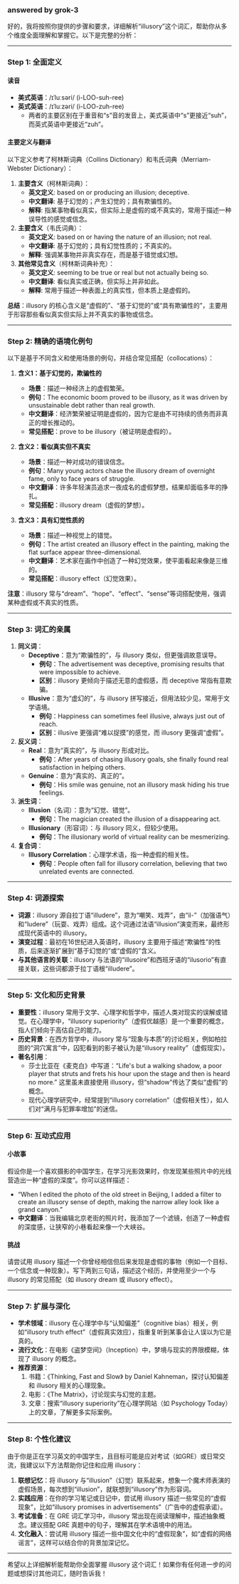 ### answered by grok-3
好的，我将按照你提供的步骤和要求，详细解析“illusory”这个词汇，帮助你从多个维度全面理解和掌握它。以下是完整的分析：

---

### **Step 1: 全面定义**

#### **读音**
- **美式英语**：/ɪˈluːsəri/ (i-LOO-suh-ree)
- **英式英语**：/ɪˈluːzəri/ (i-LOO-zuh-ree)
  - 两者的主要区别在于重音和“s”音的发音上，美式英语中“s”更接近“suh”，而英式英语中更接近“zuh”。

#### **主要定义与翻译**
以下定义参考了柯林斯词典（Collins Dictionary）和韦氏词典（Merriam-Webster Dictionary）：
1. **主要含义**（柯林斯词典）：
   - **英文定义**: based on or producing an illusion; deceptive.
   - **中文翻译**: 基于幻觉的；产生幻觉的；具有欺骗性的。
   - **解释**: 指某事物看似真实，但实际上是虚假的或不真实的，常用于描述一种误导性的感觉或信念。
2. **主要含义**（韦氏词典）：
   - **英文定义**: based on or having the nature of an illusion; not real.
   - **中文翻译**: 基于幻觉的；具有幻觉性质的；不真实的。
   - **解释**: 强调某事物并非真实存在，而是基于错觉或幻想。
3. **其他常见含义**（柯林斯词典补充）：
   - **英文定义**: seeming to be true or real but not actually being so.
   - **中文翻译**: 看似真实或正确，但实际上并非如此。
   - **解释**: 常用于描述一种表面上的真实性，但本质上是虚假的。

**总结**：illusory 的核心含义是“虚假的”、“基于幻觉的”或“具有欺骗性的”，主要用于形容那些看似真实但实际上并不真实的事物或信念。

---

### **Step 2: 精确的语境化例句**

以下是基于不同含义和使用场景的例句，并结合常见搭配（collocations）：

1. **含义1：基于幻觉的，欺骗性的**
   - **场景**：描述一种经济上的虚假繁荣。
   - **例句**：The economic boom proved to be illusory, as it was driven by unsustainable debt rather than real growth.
   - **中文翻译**：经济繁荣被证明是虚假的，因为它是由不可持续的债务而非真正的增长推动的。
   - **常见搭配**：prove to be illusory（被证明是虚假的）。

2. **含义2：看似真实但不真实**
   - **场景**：描述一种对成功的错误信念。
   - **例句**：Many young actors chase the illusory dream of overnight fame, only to face years of struggle.
   - **中文翻译**：许多年轻演员追求一夜成名的虚假梦想，结果却面临多年的挣扎。
   - **常见搭配**：illusory dream（虚假的梦想）。

3. **含义3：具有幻觉性质的**
   - **场景**：描述一种视觉上的错觉。
   - **例句**：The artist created an illusory effect in the painting, making the flat surface appear three-dimensional.
   - **中文翻译**：艺术家在画作中创造了一种幻觉效果，使平面看起来像是三维的。
   - **常见搭配**：illusory effect（幻觉效果）。

**注意**：illusory 常与“dream”、“hope”、“effect”、“sense”等词搭配使用，强调某种虚假或不真实的性质。

---

### **Step 3: 词汇的亲属**

1. **同义词**：
   - **Deceptive**：意为“欺骗性的”，与 illusory 类似，但更强调故意误导。
     - **例句**：The advertisement was deceptive, promising results that were impossible to achieve.
     - **区别**：illusory 更倾向于描述无意的虚假感，而 deceptive 常指有意欺骗。
   - **Illusive**：意为“虚幻的”，与 illusory 拼写接近，但用法较少见，常用于文学语境。
     - **例句**：Happiness can sometimes feel illusive, always just out of reach.
     - **区别**：illusive 更强调“难以捉摸”的感觉，而 illusory 更强调“虚假”。
2. **反义词**：
   - **Real**：意为“真实的”，与 illusory 形成对比。
     - **例句**：After years of chasing illusory goals, she finally found real satisfaction in helping others.
   - **Genuine**：意为“真实的、真正的”。
     - **例句**：His smile was genuine, not an illusory mask hiding his true feelings.
3. **派生词**：
   - **Illusion**（名词）：意为“幻觉、错觉”。
     - **例句**：The magician created the illusion of a disappearing act.
   - **Illusionary**（形容词）：与 illusory 同义，但较少使用。
     - **例句**：The illusionary world of virtual reality can be mesmerizing.
4. **复合词**：
   - **Illusory Correlation**：心理学术语，指一种虚假的相关性。
     - **例句**：People often fall for illusory correlation, believing that two unrelated events are connected.

---

### **Step 4: 词源探索**

- **词源**：illusory 源自拉丁语“illudere”，意为“嘲笑、戏弄”，由“il-”（加强语气）和“ludere”（玩耍、戏弄）组成。这个词通过法语“illusion”演变而来，最终形成现代英语中的 illusory。
- **演变过程**：最初在16世纪进入英语时，illusory 主要用于描述“欺骗性”的性质，后来逐渐扩展到“基于幻觉的”或“虚假的”含义。
- **与其他语言的关联**：illusory 与法语的“illusoire”和西班牙语的“ilusorio”有直接关联，这些词都源于拉丁语根“illudere”。

---

### **Step 5: 文化和历史背景**

- **重要性**：illusory 常用于文学、心理学和哲学中，描述人类对现实的误解或错觉。在心理学中，“illusory superiority”（虚假优越感）是一个重要的概念，指人们倾向于高估自己的能力。
- **历史背景**：在西方哲学中，illusory 常与“现象与本质”的讨论相关，例如柏拉图的“洞穴寓言”中，囚犯看到的影子被认为是“illusory reality”（虚假现实）。
- **著名引用**：
  - 莎士比亚在《麦克白》中写道：“Life's but a walking shadow, a poor player that struts and frets his hour upon the stage and then is heard no more.” 这里虽未直接使用 illusory，但“shadow”传达了类似“虚假”的概念。
  - 现代心理学研究中，经常提到“illusory correlation”（虚假相关性），如人们对“满月与犯罪率增加”的迷信。

---

### **Step 6: 互动式应用**

#### **小故事**
假设你是一个喜欢摄影的中国学生，在学习光影效果时，你发现某些照片中的光线营造出一种“虚假的深度”。你可以这样描述：
- “When I edited the photo of the old street in Beijing, I added a filter to create an illusory sense of depth, making the narrow alley look like a grand canyon.”
- **中文翻译**：当我编辑北京老街的照片时，我添加了一个滤镜，创造了一种虚假的深度感，让狭窄的小巷看起来像一个大峡谷。

#### **挑战**
请尝试用 illusory 描述一个你曾经相信但后来发现是虚假的事物（例如一个目标、一个信念或一种现象）。写下两到三句话，描述这个经历，并使用至少一个与 illusory 的常见搭配（如 illusory dream 或 illusory effect）。

---

### **Step 7: 扩展与深化**

- **学术领域**：illusory 在心理学中与“认知偏差”（cognitive bias）相关，例如“illusory truth effect”（虚假真实效应），指重复听到某事会让人误以为它是真的。
- **流行文化**：在电影《盗梦空间》（Inception）中，梦境与现实的界限模糊，体现了 illusory 的概念。
- **推荐资源**：
  1. 书籍：《Thinking, Fast and Slow》 by Daniel Kahneman，探讨认知偏差和 illusory 相关的心理现象。
  2. 电影：《The Matrix》，讨论现实与幻觉的主题。
  3. 文章：搜索“illusory superiority”在心理学网站（如 Psychology Today）上的文章，了解更多实际案例。

---

### **Step 8: 个性化建议**

由于你是正在学习英文的中国学生，且目标可能是应对考试（如GRE）或日常交流，我建议以下方法帮助你记住和应用 illusory：
1. **联想记忆**：将 illusory 与“illusion”（幻觉）联系起来，想象一个魔术师表演的虚假场景，每次想到“illusion”，就联想到“illusory”作为形容词。
2. **实践应用**：在你的学习笔记或日记中，尝试用 illusory 描述一些常见的“虚假现象”，比如“illusory promises in advertisements”（广告中的虚假承诺）。
3. **考试准备**：在 GRE 词汇学习中，illusory 常出现在阅读理解中，描述抽象概念。建议搭配 GRE 真题中的句子，理解其在学术语境中的用法。
4. **文化融入**：尝试用 illusory 描述一些中国文化中的“虚假现象”，如“虚假的网络谣言”，这样可以结合你的背景加深记忆。

---

希望以上详细解析能帮助你全面掌握 illusory 这个词汇！如果你有任何进一步的问题或想探讨其他词汇，随时告诉我！
